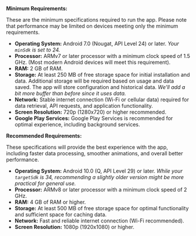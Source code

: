 
**Minimum Requirements:**

These are the minimum specifications required to run the app. Please note that performance may be limited on devices meeting only the minimum requirements.

*   **Operating System:** Android 7.0 (Nougat, API Level 24) or later. *Your `minSdk` is set to 24.*
*   **Processor:** ARMv7 or later processor with a minimum clock speed of 1.5 GHz. (Most modern Android devices will meet this requirement).
*   **RAM:** 2 GB of RAM.
*   **Storage:** At least 250 MB of free storage space for initial installation and data. Additional storage will be required based on usage and data saved. The app will store configuration and historical data. *We'll add a bit more buffer than before since it uses data.*
*   **Network:** Stable internet connection (Wi-Fi or cellular data) required for data retrieval, API requests, and application functionality.
*   **Screen Resolution:** 720p (1280x720) or higher recommended.
*   **Google Play Services:** Google Play Services is recommended for optimal experience, including background services.

**Recommended Requirements:**

These specifications will provide the best experience with the app, including faster data processing, smoother animations, and overall better performance.

*   **Operating System:** Android 10.0 (Q, API Level 29) or later. *While your `targetSdk` is 34, recommending a slightly older version might be more practical for general use.*
*   **Processor:** ARMv8 or later processor with a minimum clock speed of 2 GHz.
*   **RAM:** 4 GB of RAM or higher.
*   **Storage:** At least 500 MB of free storage space for optimal functionality and sufficient space for caching data.
*   **Network:** Fast and reliable internet connection (Wi-Fi recommended).
*  **Screen Resolution:** 1080p (1920x1080) or higher.

